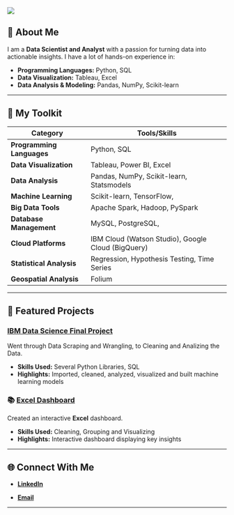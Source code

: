 <div href="https://git.io/typing-svg"/div>
    <img src="https://readme-typing-svg.herokuapp.com/?lines=Hello+there!+👋;This+is+my+profile+:)&center=true&size=30">



## 🌟 About Me

I am a **Data Scientist and Analyst** with a passion for turning data into actionable insights. I have a lot of hands-on experience in:

- **Programming Languages:** Python, SQL
- **Data Visualization:** Tableau, Excel
- **Data Analysis & Modeling:** Pandas, NumPy, Scikit-learn

---

## 🔧 My Toolkit

| Category                     | Tools/Skills                                       |
|------------------------------|----------------------------------------------------|
| **Programming Languages**    | Python, SQL                                        |
| **Data Visualization**       | Tableau, Power BI, Excel                           |
| **Data Analysis**            | Pandas, NumPy, Scikit-learn, Statsmodels           |
| **Machine Learning**         | Scikit-learn, TensorFlow,                          |
| **Big Data Tools**           | Apache Spark, Hadoop, PySpark                      |
| **Database Management**      | MySQL, PostgreSQL,                                 |
| **Cloud Platforms**          | IBM Cloud (Watson Studio), Google Cloud (BigQuery) |
| **Statistical Analysis**     | Regression, Hypothesis Testing, Time Series        |
| **Geospatial Analysis**      | Folium                                             |

---

## 🚀 Featured Projects

### [IBM Data Science Final Project](https://github.com/Teifoon/IBMDataScienceProfessionalCertificate)
Went through Data Scraping and Wrangling, to Cleaning and Analizing the Data. 

- **Skills Used:** Several Python Libraries, SQL
- **Highlights:** Imported, cleaned, analyzed, visualized and built machine learning models 
  
### 📚 [Excel Dashboard](https://github.com/Teifoon/BikeSalesDashboardExcel)
Created an interactive **Excel** dashboard. 

- **Skills Used:** Cleaning, Grouping and Visualizing
- **Highlights:** Interactive dashboard displaying key insights

---

## 🌐 Connect With Me

- **[LinkedIn](https://linkedin.com/in/timothiemann)**

- **[Email](mailto:timo.thiemann@gmail.com)**


---
